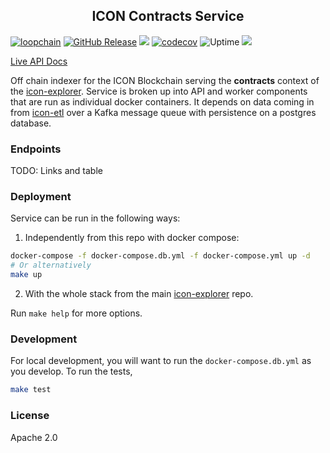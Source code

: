 <p align="center">
  <h2 align="center">ICON Contracts Service</h2>
</p>

[![loopchain](https://img.shields.io/badge/ICON-API-blue?logoColor=white&logo=icon&labelColor=31B8BB)](https://shields.io) [![GitHub Release](https://img.shields.io/github/release/geometry-labs/icon-contracts.svg?style=flat)]() ![](https://github.com/geometry-labs/icon-contracts/workflows/push-main/badge.svg?branch=main) [![codecov](https://codecov.io/gh/geometry-labs/icon-contracts/branch/main/graph/badge.svg)](https://codecov.io/gh/geometry-labs/icon-contracts) ![Uptime](https://img.shields.io/endpoint?url=https%3A%2F%2Fraw.githubusercontent.com%2Fgeometry-labs%2Ficon-status-page%2Fmaster%2Fapi%2Fdev-contracts-service%2Fuptime.json) ![](https://img.shields.io/github/license/geometry-labs/icon-contracts)

[Live API Docs](https://explorer.icon.geometry-dev.net/api/v1/contracts/docs/)

Off chain indexer for the ICON Blockchain serving the **contracts** context of the [icon-explorer](https://github.com/geometry-labs/icon-explorer). Service is broken up into API and worker components that are run as individual docker containers. It depends on data coming in from [icon-etl](https://github.com/geometry-labs/icon-etl) over a Kafka message queue with persistence on a postgres database.

### Endpoints

TODO: Links and table

### Deployment

Service can be run in the following ways:

1. Independently from this repo with docker compose:
```bash
docker-compose -f docker-compose.db.yml -f docker-compose.yml up -d
# Or alternatively
make up
```

2. With the whole stack from the main [icon-explorer]() repo.

Run `make help` for more options.

### Development

For local development, you will want to run the `docker-compose.db.yml` as you develop. To run the tests,

```bash
make test
```

### License

Apache 2.0
